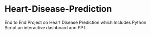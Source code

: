 # Heart-Disease-Prediction
End to End Project on Heart Disease Prediction which Includes Python Script an interactive dashboard and PPT
